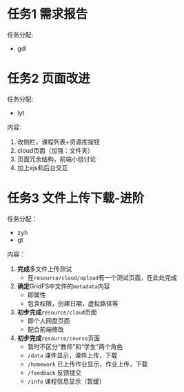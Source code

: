 # 任务1 需求报告

任务分配:

- gdl

# 任务2 页面改进

任务分配:

- lyt

内容:

1. 改侧栏，课程列表+资源库按钮 
2. cloud页面（加强：文件夹）
3. 页面冗余结构，前端小组讨论
4. 加上ejs和后台交互

# 任务3 文件上传下载-进阶

任务分配：

- zyh
- gt

内容：

1. **完成**多文件上传测试
    - 在`resource/cloud/upload`有一个测试页面，在此处完成
2. **确定**GridFS中文件的`metadata`内容
    - 即属性
    - 包含权限，创建日期，虚拟路径等
3. **初步完成**`resource/cloud`页面
    - 即个人网盘页面
    - 配合前端修改
4. **初步完成**`resource/course`页面
    - 暂时不区分“教师”和“学生”两个角色
    - `/data` 课件显示，课件上传，下载
    - `/homework` 已上传作业显示，作业上传，下载
    - `/feedback` 反馈提交
    - `/info` 课程信息显示（暂缓）
